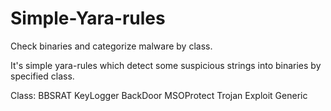 # Simple-Yara-rules

Check binaries and categorize malware by class.

It's simple yara-rules which detect some suspicious strings into binaries
by specified class.

Class:
  BBSRAT
  KeyLogger
  BackDoor
  MSOProtect
  Trojan
  Exploit
  Generic
